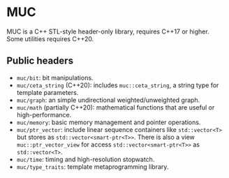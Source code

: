 # MUC

MUC is a C++ STL-style header-only library, requires C++17 or higher. Some utilities requires C++20.

## Public headers

- `muc/bit`: bit manipulations.
- `muc/ceta_string` (C++20): includes `muc::ceta_string`, a string type for template parameters.
- `muc/graph`: an simple undirectional weighted/unweighted graph.
- `muc/math` (partially C++20): mathematical functions that are useful or high-performance.
- `muc/memory`: basic memory management and pointer operations.
- `muc/ptr_vector`: include linear sequence containers like `std::vector<T>` but stores as `std::vector<smart-ptr<T>>`. There is also a view `muc::ptr_vector_view` for access `std::vector<smart-ptr<T>>` as `std::vector<T>`.
- `muc/time`: timing and high-resolution stopwatch.
- `muc/type_traits`: template metaprogramming library.
